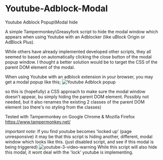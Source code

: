 # Youtube-Adblock-Modal
Youtube Adblock Popup\Modal hide

A simple Tampermonkey\Greasyfork script to hide the modal window which appears when using Youtube with an Adblocker (like uBlock Origin or AdBlock Plus).

While others have already implemented developed other scripts, they all seemed to based on automatically clicking the close button of the modal popup window.
I thought a better solution would be to target the CSS of the parent DOM element of the modal.

When using Youtube with an adblock extension in your browser, you may get a modal popup like this;
![Youtube Adblock popup](https://github.com/BlissMediaSolutions/Youtube-Adblock-Modal/assets/10906791/f07dc31f-cb2b-4dd2-8e97-28e01ba3bf3e)

so this is (hopefully) a CSS approach to make sure the modal window doesn't appear, bu simply hiding the parent DOM element.
Possibly not needed, but it also renames the existing 2 classes of the parent DOM element (so there's no styling from the classes)

Tested with Tampermonkey on Google Chrome & Mozilla Firefox
https://www.tampermonkey.net/

*important note:*
If you find youtube becomes 'locked up' (page unresponsive) it may be that this script is hiding another, different, modal window which looks like this.
(just disabled script, and see if this modal is being triggered)
![youtube-3-video-warning](https://github.com/BlissMediaSolutions/Youtube-Adblock-Modal/assets/10906791/f7ec425a-d777-429e-9cd8-35385fc22925)
While this script will also hide this modal, it wont deal with the 'lock' youtube is implementing.
